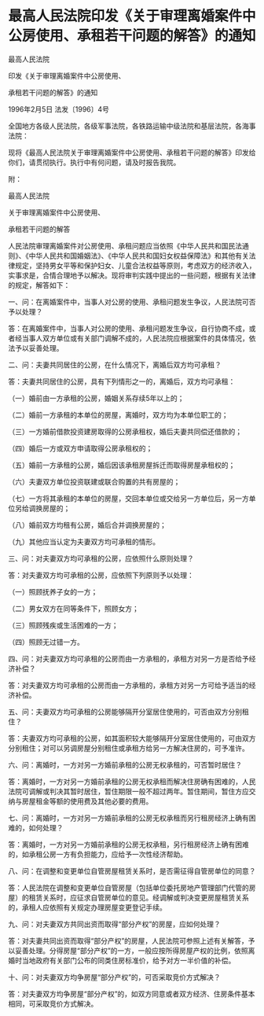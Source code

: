# 最高人民法院印发《关于审理离婚案件中公房使用、承租若干问题的解答》的通知

<!-- INFO END -->

最高人民法院

印发《关于审理离婚案件中公房使用、

承租若干问题的解答》的通知

1996年2月5日 法发〔1996〕4号

全国地方各级人民法院，各级军事法院，各铁路运输中级法院和基层法院，各海事法院：

现将《最高人民法院关于审理离婚案件中公房使用、承租若干问题的解答》印发给你们，请贯彻执行。执行中有何问题，请及时报告我院。

附：

最高人民法院

关于审理离婚案件中公房使用、

承租若干问题的解答

人民法院审理离婚案件对公房使用、承租问题应当依照《中华人民共和国民法通则》、《中华人民共和国婚姻法》、《中华人民共和国妇女权益保障法》和其他有关法律规定，坚持男女平等和保护妇女、儿童合法权益等原则，考虑双方的经济收入，实事求是，合情合理地予以解决。现将审判实践中提出的一些问题，根据有关法律的规定，解答如下：

一、问：在离婚案件中，当事人对公房的使用、承租问题发生争议，人民法院可否予以处理？

答：在离婚案件中，当事人对公房的使用、承租问题发生争议，自行协商不成，或者经当事人双方单位或有关部门调解不成的，人民法院应根据案件的具体情况，依法予以妥善处理。

二、问：夫妻共同居住的公房，在什么情况下，离婚后双方均可承租？

答：夫妻共同居住的公房，具有下列情形之一的，离婚后，双方均可承租：

（一）婚前由一方承租的公房，婚姻关系存续5年以上的；

（二）婚前一方承租的本单位的房屋，离婚时，双方均为本单位职工的；

（三）一方婚前借款投资建房取得的公房承租权，婚后夫妻共同偿还借款的；

（四）婚后一方或双方申请取得公房承租权的；

（五）婚前一方承租的公房，婚后因该承租房屋拆迁而取得房屋承租权的；

（六）夫妻双方单位投资联建或联合购置的共有房屋的；

（七）一方将其承租的本单位的房屋，交回本单位或交给另一方单位后，另一方单位另给调换房屋的；

（八）婚前双方均租有公房，婚后合并调换房屋的；

（九）其他应当认定为夫妻双方均可承租的情形。

三、问：对夫妻双方均可承租的公房，应依照什么原则处理？

答：对夫妻双方均可承租的公房，应依照下列原则予以处理：

（一）照顾抚养子女的一方；

（二）男女双方在同等条件下，照顾女方；

（三）照顾残疾或生活困难的一方；

（四）照顾无过错一方。

四、问：对夫妻双方均可承租的公房而由一方承租的，承租方对另一方是否给予经济补偿？

答：对夫妻双方均可承租的公房而由一方承租的，承租方对另一方可给予适当的经济补偿。

五、问：夫妻双方均可承租的公房能够隔开分室居住使用的，可否由双方分别租住？

答：夫妻双方均可承租的公房，如其面积较大能够隔开分室居住使用的，可由双方分别租住；对可以另调房屋分别租住或承租方给另一方解决住房的，可予准许。

六、问：离婚时，一方对另一方婚前承租的公房无权承租的，可否暂时居住？

答：离婚时，一方对另一方婚前承租的公房无权承租而解决住房确有困难的，人民法院可调解或判决其暂时居住，暂住期限一般不超过两年。暂住期间，暂住方应交纳与房屋租金等额的使用费及其他必要的费用。

七、问：离婚时，一方对另一方婚前承租的公房无权承租而另行租房经济上确有困难的，如何处理？

答：离婚时，一方对另一方婚前承租的公房无权承租，另行租房经济上确有困难的，如承租公房一方有负担能力，应给予一次性经济帮助。

八、问：在调整和变更单位自管房屋租赁关系时，是否需征得自管房单位的同意？

答：人民法院在调整和变更单位自管房屋（包括单位委托房地产管理部门代管的房屋）的租赁关系时，应征求自管房单位的意见。经调解或判决变更房屋租赁关系的，承租人应依照有关规定办理房屋变更登记手续。

九、问：对夫妻双方共同出资而取得“部分产权”的房屋，应如何处理？

答：对夫妻共同出资而取得“部分产权”的房屋，人民法院可参照上述有关解答，予以妥善处理。分得房屋“部分产权”的一方，一般应按所得房屋产权的比例，依照离婚时当地政府有关部门公布的同类住房标准价，给予对方一半价值的补偿。

十、问：对夫妻双方均争房屋“部分产权”的，可否采取竞价方式解决？

答：对夫妻双方均争房屋“部分产权”的，如双方同意或者双方经济、住房条件基本相同，可采取竞价方式解决。
